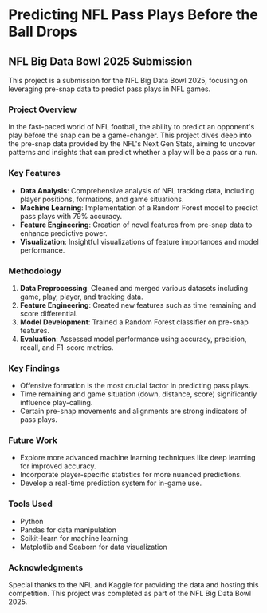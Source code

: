 # Predicting NFL Pass Plays Before the Ball Drops

## NFL Big Data Bowl 2025 Submission

This project is a submission for the NFL Big Data Bowl 2025, focusing on leveraging pre-snap data to predict pass plays in NFL games.

### Project Overview

In the fast-paced world of NFL football, the ability to predict an opponent's play before the snap can be a game-changer. This project dives deep into the pre-snap data provided by the NFL's Next Gen Stats, aiming to uncover patterns and insights that can predict whether a play will be a pass or a run.

### Key Features

- **Data Analysis**: Comprehensive analysis of NFL tracking data, including player positions, formations, and game situations.
- **Machine Learning**: Implementation of a Random Forest model to predict pass plays with 79% accuracy.
- **Feature Engineering**: Creation of novel features from pre-snap data to enhance predictive power.
- **Visualization**: Insightful visualizations of feature importances and model performance.

### Methodology

1. **Data Preprocessing**: Cleaned and merged various datasets including game, play, player, and tracking data.
2. **Feature Engineering**: Created new features such as time remaining and score differential.
3. **Model Development**: Trained a Random Forest classifier on pre-snap features.
4. **Evaluation**: Assessed model performance using accuracy, precision, recall, and F1-score metrics.

### Key Findings

- Offensive formation is the most crucial factor in predicting pass plays.
- Time remaining and game situation (down, distance, score) significantly influence play-calling.
- Certain pre-snap movements and alignments are strong indicators of pass plays.

### Future Work

- Explore more advanced machine learning techniques like deep learning for improved accuracy.
- Incorporate player-specific statistics for more nuanced predictions.
- Develop a real-time prediction system for in-game use.

### Tools Used

- Python
- Pandas for data manipulation
- Scikit-learn for machine learning
- Matplotlib and Seaborn for data visualization

### Acknowledgments

Special thanks to the NFL and Kaggle for providing the data and hosting this competition. This project was completed as part of the NFL Big Data Bowl 2025.
